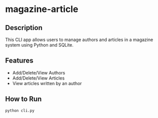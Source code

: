 # magazine-article

## Description

This CLI app allows users to manage authors and articles in a magazine system using Python and SQLite.

## Features

- Add/Delete/View Authors
- Add/Delete/View Articles
- View articles written by an author

## How to Run

```bash
python cli.py
